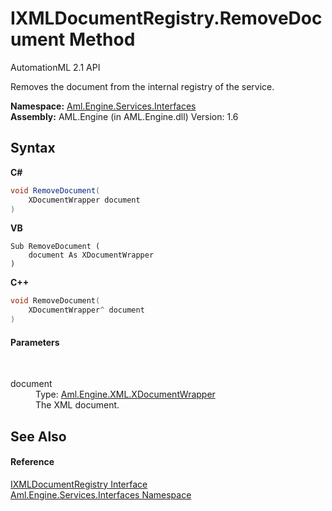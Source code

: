 # IXMLDocumentRegistry.RemoveDocument Method 
AutomationML 2.1 API 

Removes the document from the internal registry of the service.

**Namespace:**&nbsp;<a href="N_Aml_Engine_Services_Interfaces">Aml.Engine.Services.Interfaces</a><br />**Assembly:**&nbsp;AML.Engine (in AML.Engine.dll) Version: 1.6

## Syntax

**C#**<br />
``` C#
void RemoveDocument(
	XDocumentWrapper document
)
```

**VB**<br />
``` VB
Sub RemoveDocument ( 
	document As XDocumentWrapper
)
```

**C++**<br />
``` C++
void RemoveDocument(
	XDocumentWrapper^ document
)
```


#### Parameters
&nbsp;<dl><dt>document</dt><dd>Type: <a href="T_Aml_Engine_XML_XDocumentWrapper">Aml.Engine.XML.XDocumentWrapper</a><br />The XML document.</dd></dl>

## See Also


#### Reference
<a href="T_Aml_Engine_Services_Interfaces_IXMLDocumentRegistry">IXMLDocumentRegistry Interface</a><br /><a href="N_Aml_Engine_Services_Interfaces">Aml.Engine.Services.Interfaces Namespace</a><br />